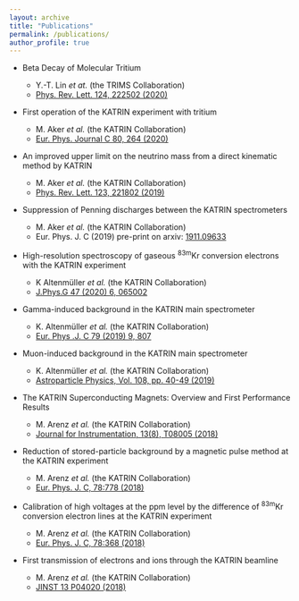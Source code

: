 ```yaml
---
layout: archive
title: "Publications"
permalink: /publications/
author_profile: true
---
```


* Beta Decay of Molecular Tritium
  * Y.-T. Lin *et at.* (the TRIMS Collaboration)
  * [Phys. Rev. Lett. 124, 222502 (2020)](https://journals.aps.org/prl/abstract/10.1103/PhysRevLett.124.222502)

* First operation of the KATRIN experiment with tritium
  * M. Aker *et al.* (the KATRIN Collaboration)
  * [Eur. Phys. Journal C 80, 264 (2020)](https://epjc.epj.org/articles/epjc/abs/2020/03/10052_2020_Article_7718/10052_2020_Article_7718.html)
  
* An improved upper limit on the neutrino mass from a direct kinematic method by KATRIN
  * M. Aker *et al.* (the KATRIN Collaboration)
  * [Phys. Rev. Lett. 123, 221802 (2019)](https://journals.aps.org/prl/abstract/10.1103/PhysRevLett.123.221802)
  
* Suppression of Penning discharges between the KATRIN spectrometers
  * M. Aker *et al.* (the KATRIN Collaboration)
  * Eur. Phys. J. C (2019) pre-print on arxiv: [1911.09633](https://arxiv.org/abs/1911.09633)
  
* High-resolution spectroscopy of gaseous <sup>83m</sup>Kr conversion electrons with the KATRIN experiment
  * K Altenmüller *et al.* (the KATRIN Collaboration)
  * [J.Phys.G 47 (2020) 6, 065002](https://iopscience.iop.org/article/10.1088/1361-6471/ab8480/meta)
  
* Gamma-induced background in the KATRIN main spectrometer
  * K. Altenmüller *et al.* (the KATRIN Collaboration)
  * [Eur. Phys .J. C 79 (2019) 9, 807](https://epjc.epj.org/articles/epjc/abs/2019/09/10052_2019_Article_7320/10052_2019_Article_7320.html)

* Muon-induced background in the KATRIN main spectrometer 
  * K. Altenmüller *et al.* (the KATRIN Collaboration)
  * [Astroparticle Physics, Vol. 108, pp. 40-49 (2019)](https://www.sciencedirect.com/science/article/pii/S0927650518302597?via%3Dihub)
  
* The KATRIN Superconducting Magnets: Overview and First Performance Results 
  * M. Arenz *et al.* (the KATRIN Collaboration)
  * [Journal for Instrumentation, 13(8), T08005 (2018)](https://iopscience.iop.org/article/10.1088/1748-0221/13/08/T08005)
  
*  Reduction of stored-particle background by a magnetic pulse method at the KATRIN experiment
   * M. Arenz *et al.* (the KATRIN Collaboration)
   * [Eur. Phys. J. C, 78:778 (2018)](https://epjc.epj.org/articles/epjc/abs/2018/09/10052_2018_Article_6244/10052_2018_Article_6244.html)
  
* Calibration of high voltages at the ppm level by the difference of <sup>83m</sup>Kr conversion electron lines at the KATRIN experiment
  * M. Arenz *et al.* (the KATRIN Collaboration)
  * [Eur. Phys. J. C, 78:368 (2018)](https://link.springer.com/article/10.1140/epjc/s10052-018-5832-y)
  
* First transmission of electrons and ions through the KATRIN beamline
  * M. Arenz *et al.* (the KATRIN Collaboration)
  * [JINST 13 P04020 (2018)](https://iopscience.iop.org/article/10.1088/1748-0221/13/04/P04020)
